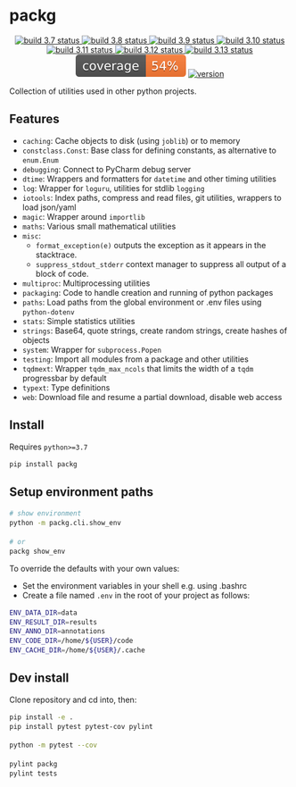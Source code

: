 # packg

<p align="center">
<a href="https://github.com/simon-ging/packg/actions/workflows/build-py37.yml">
  <img alt="build 3.7 status" title="build 3.7 status" src="https://img.shields.io/github/actions/workflow/status/simon-ging/packg/build-py37.yml?branch=main&label=python%203.7" />
</a>
<a href="https://github.com/simon-ging/packg/actions/workflows/build-py38.yml">
  <img alt="build 3.8 status" title="build 3.8 status" src="https://img.shields.io/github/actions/workflow/status/simon-ging/packg/build-py38.yml?branch=main&label=python%203.8" />
</a>
<a href="https://github.com/simon-ging/packg/actions/workflows/build-py39.yml">
  <img alt="build 3.9 status" title="build 3.9 status" src="https://img.shields.io/github/actions/workflow/status/simon-ging/packg/build-py39.yml?branch=main&label=python%203.9" />
</a>
<a href="https://github.com/simon-ging/packg/actions/workflows/build-py310.yml">
  <img alt="build 3.10 status" title="build 3.10 status" src="https://img.shields.io/github/actions/workflow/status/simon-ging/packg/build-py310.yml?branch=main&label=python%203.10" />
</a>
<a href="https://github.com/simon-ging/packg/actions/workflows/build-py311.yml">
  <img alt="build 3.11 status" title="build 3.11 status" src="https://img.shields.io/github/actions/workflow/status/simon-ging/packg/build-py311.yml?branch=main&label=python%203.11" />
</a>
<a href="https://github.com/simon-ging/packg/actions/workflows/build-py312.yml">
  <img alt="build 3.12 status" title="build 3.12 status" src="https://img.shields.io/github/actions/workflow/status/simon-ging/packg/build-py312.yml?branch=main&label=python%203.12" />
</a>
<a href="https://github.com/simon-ging/packg/actions/workflows/build-py313.yml">
  <img alt="build 3.13 status" title="build 3.13 status" src="https://img.shields.io/github/actions/workflow/status/simon-ging/packg/build-py313.yml?branch=main&label=python%203.13" />
</a>
<img alt="coverage" title="coverage" src="https://raw.githubusercontent.com/simon-ging/packg/main/docs/coverage.svg" />
<a href="https://pypi.org/project/packg/">
  <img alt="version" title="version" src="https://img.shields.io/pypi/v/packg?color=success" />
</a>
</p>

Collection of utilities used in other python projects.

## Features

* `caching`: Cache objects to disk (using `joblib`) or to memory
* `constclass.Const`: Base class for defining constants, as alternative to `enum.Enum`
* `debugging`: Connect to PyCharm debug server
* `dtime`: Wrappers and formatters for `datetime` and other timing utilities
* `log`: Wrapper for `loguru`, utilities for stdlib `logging`
* `iotools`: Index paths, compress and read files, git utilities, wrappers to load json/yaml
* `magic`: Wrapper around `importlib`
* `maths`: Various small mathematical utilities
* `misc`: 
  * `format_exception(e)` outputs the exception as it appears in the stacktrace.
  * `suppress_stdout_stderr` context manager to suppress all output of a block of code.
* `multiproc`: Multiprocessing utilities
* `packaging`: Code to handle creation and running of python packages
* `paths`: Load paths from the global environment or .env files using `python-dotenv`
* `stats`: Simple statistics utilities
* `strings`: Base64, quote strings, create random strings, create hashes of objects
* `system`: Wrapper for `subprocess.Popen`
* `testing`: Import all modules from a package and other utilities
* `tqdmext`: Wrapper `tqdm_max_ncols` that limits the width of a `tqdm` progressbar by default
* `typext`: Type definitions
* `web`: Download file and resume a partial download, disable web access 

## Install

Requires `python>=3.7`

```bash
pip install packg
```

## Setup environment paths

```bash
# show environment
python -m packg.cli.show_env

# or
packg show_env

```

To override the defaults with your own values:

- Set the environment variables in your shell e.g. using .bashrc
- Create a file named `.env` in the root of your project as follows:

```bash
ENV_DATA_DIR=data
ENV_RESULT_DIR=results
ENV_ANNO_DIR=annotations
ENV_CODE_DIR=/home/${USER}/code
ENV_CACHE_DIR=/home/${USER}/.cache
```

## Dev install

Clone repository and cd into, then:

~~~bash
pip install -e .
pip install pytest pytest-cov pylint

python -m pytest --cov

pylint packg
pylint tests
~~~
